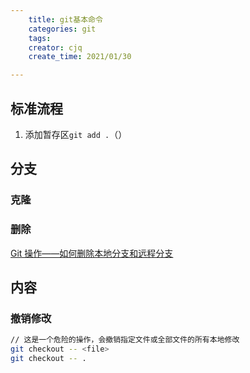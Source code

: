 ```yaml
---
    title: git基本命令
    categories: git
    tags:
    creator: cjq
    create_time: 2021/01/30

---
```


## 标准流程

1. 添加暂存区```git add .```（）



## 分支

### 克隆



### 删除

[Git 操作——如何删除本地分支和远程分支](https://chinese.freecodecamp.org/news/how-to-delete-a-git-branch-both-locally-and-remotely/)





## 内容

### 撤销修改

```bash
// 这是一个危险的操作，会撤销指定文件或全部文件的所有本地修改
git checkout -- <file>
git checkout -- .
```
